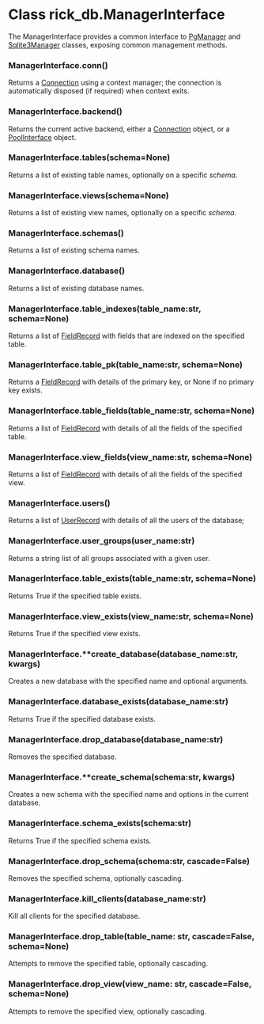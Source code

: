 # Class rick_db.**ManagerInterface**

The ManagerInterface provides a common interface to [PgManager](pgmanager.md) and [Sqlite3Manager](sqlite3manager.md) 
classes, exposing common management methods.

### ManagerInterface.**conn()**

Returns a [Connection](connection.md) using a context manager; the connection is automatically disposed (if required)
when context exits.

### ManagerInterface.**backend()**

Returns the current active backend, either a [Connection](connection.md) object, or a [PoolInterface](poolinterface.md)
object.

### ManagerInterface.**tables(schema=None)**

Returns a list of existing table names, optionally on a specific *schema*. 

### ManagerInterface.**views(schema=None)**

Returns a list of existing view names, optionally on a specific *schema*. 

### ManagerInterface.**schemas()**

Returns a list of existing schema names. 

### ManagerInterface.**database()**

Returns a list of existing database names. 

### ManagerInterface.**table_indexes(table_name:str, schema=None)**

Returns a list of [FieldRecord](fieldrecord.md) with fields that are indexed on the specified table.

### ManagerInterface.**table_pk(table_name:str, schema=None)**

Returns a [FieldRecord](fieldrecord.md) with details of the primary key, or None if no primary key exists.

### ManagerInterface.**table_fields(table_name:str, schema=None)**

Returns a list of [FieldRecord](fieldrecord.md) with details of all the fields of the specified table.

### ManagerInterface.**view_fields(view_name:str, schema=None)**

Returns a list of [FieldRecord](fieldrecord.md) with details of all the fields of the specified view.

### ManagerInterface.**users()**

Returns a list of [UserRecord](userrecord.md) with details of all the users of the database;

### ManagerInterface.**user_groups(user_name:str)**

Returns a string list  of all groups associated with a given user.

### ManagerInterface.**table_exists(table_name:str, schema=None)**

Returns True if the specified table exists.

### ManagerInterface.**view_exists(view_name:str, schema=None)**

Returns True if the specified view exists.

### ManagerInterface.**create_database(database_name:str, **kwargs)**

Creates a new database with the specified name and optional arguments.

### ManagerInterface.**database_exists(database_name:str)**

Returns True if the specified database exists.

### ManagerInterface.**drop_database(database_name:str)**

Removes the specified database.

### ManagerInterface.**create_schema(schema:str, **kwargs)**

Creates a new schema with the specified name and options in the current database.

### ManagerInterface.**schema_exists(schema:str)**

Returns True if the specified schema exists.

### ManagerInterface.**drop_schema(schema:str, cascade=False)**

Removes the specified schema, optionally cascading.

### ManagerInterface.**kill_clients(database_name:str)**

Kill all clients for the specified database.

### ManagerInterface.**drop_table(table_name: str, cascade=False, schema=None)**

Attempts to remove the specified table, optionally cascading.


### ManagerInterface.**drop_view(view_name: str, cascade=False, schema=None)**

Attempts to remove the specified view, optionally cascading.
